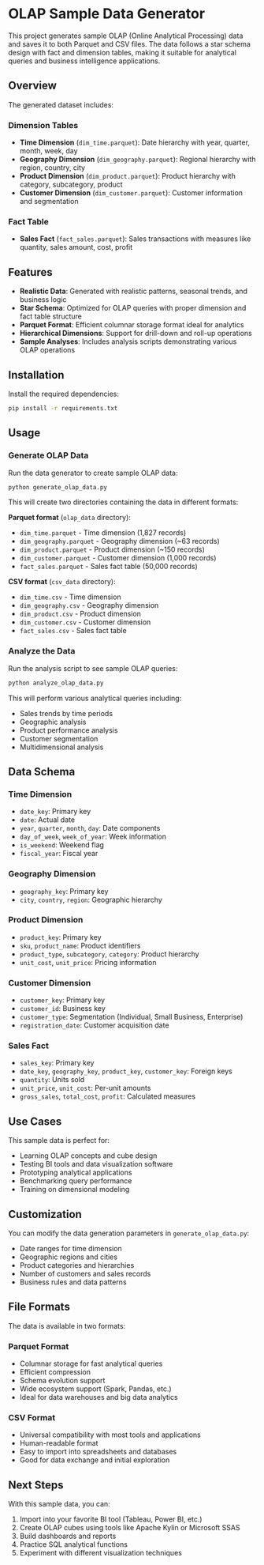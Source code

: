 # OLAP Sample Data Generator

This project generates sample OLAP (Online Analytical Processing) data and saves it to both Parquet and CSV files. The data follows a star schema design with fact and dimension tables, making it suitable for analytical queries and business intelligence applications.

## Overview

The generated dataset includes:

### Dimension Tables
- **Time Dimension** (`dim_time.parquet`): Date hierarchy with year, quarter, month, week, day
- **Geography Dimension** (`dim_geography.parquet`): Regional hierarchy with region, country, city
- **Product Dimension** (`dim_product.parquet`): Product hierarchy with category, subcategory, product
- **Customer Dimension** (`dim_customer.parquet`): Customer information and segmentation

### Fact Table
- **Sales Fact** (`fact_sales.parquet`): Sales transactions with measures like quantity, sales amount, cost, profit

## Features

- **Realistic Data**: Generated with realistic patterns, seasonal trends, and business logic
- **Star Schema**: Optimized for OLAP queries with proper dimension and fact table structure
- **Parquet Format**: Efficient columnar storage format ideal for analytics
- **Hierarchical Dimensions**: Support for drill-down and roll-up operations
- **Sample Analyses**: Includes analysis scripts demonstrating various OLAP operations

## Installation

Install the required dependencies:

```bash
pip install -r requirements.txt
```

## Usage

### Generate OLAP Data

Run the data generator to create sample OLAP data:

```bash
python generate_olap_data.py
```

This will create two directories containing the data in different formats:

**Parquet format** (`olap_data` directory):
- `dim_time.parquet` - Time dimension (1,827 records)
- `dim_geography.parquet` - Geography dimension (~63 records)
- `dim_product.parquet` - Product dimension (~150 records)
- `dim_customer.parquet` - Customer dimension (1,000 records)
- `fact_sales.parquet` - Sales fact table (50,000 records)

**CSV format** (`csv_data` directory):
- `dim_time.csv` - Time dimension
- `dim_geography.csv` - Geography dimension
- `dim_product.csv` - Product dimension
- `dim_customer.csv` - Customer dimension
- `fact_sales.csv` - Sales fact table

### Analyze the Data

Run the analysis script to see sample OLAP queries:

```bash
python analyze_olap_data.py
```

This will perform various analytical queries including:
- Sales trends by time periods
- Geographic analysis
- Product performance analysis
- Customer segmentation
- Multidimensional analysis

## Data Schema

### Time Dimension
- `date_key`: Primary key
- `date`: Actual date
- `year`, `quarter`, `month`, `day`: Date components
- `day_of_week`, `week_of_year`: Week information
- `is_weekend`: Weekend flag
- `fiscal_year`: Fiscal year

### Geography Dimension
- `geography_key`: Primary key
- `city`, `country`, `region`: Geographic hierarchy

### Product Dimension
- `product_key`: Primary key
- `sku`, `product_name`: Product identifiers
- `product_type`, `subcategory`, `category`: Product hierarchy
- `unit_cost`, `unit_price`: Pricing information

### Customer Dimension
- `customer_key`: Primary key
- `customer_id`: Business key
- `customer_type`: Segmentation (Individual, Small Business, Enterprise)
- `registration_date`: Customer acquisition date

### Sales Fact
- `sales_key`: Primary key
- `date_key`, `geography_key`, `product_key`, `customer_key`: Foreign keys
- `quantity`: Units sold
- `unit_price`, `unit_cost`: Per-unit amounts
- `gross_sales`, `total_cost`, `profit`: Calculated measures

## Use Cases

This sample data is perfect for:
- Learning OLAP concepts and cube design
- Testing BI tools and data visualization software
- Prototyping analytical applications
- Benchmarking query performance
- Training on dimensional modeling

## Customization

You can modify the data generation parameters in `generate_olap_data.py`:
- Date ranges for time dimension
- Geographic regions and cities
- Product categories and hierarchies
- Number of customers and sales records
- Business rules and data patterns

## File Formats

The data is available in two formats:

### Parquet Format
- Columnar storage for fast analytical queries
- Efficient compression
- Schema evolution support
- Wide ecosystem support (Spark, Pandas, etc.)
- Ideal for data warehouses and big data analytics

### CSV Format  
- Universal compatibility with most tools and applications
- Human-readable format
- Easy to import into spreadsheets and databases
- Good for data exchange and initial exploration

## Next Steps

With this sample data, you can:
1. Import into your favorite BI tool (Tableau, Power BI, etc.)
2. Create OLAP cubes using tools like Apache Kylin or Microsoft SSAS
3. Build dashboards and reports
4. Practice SQL analytical functions
5. Experiment with different visualization techniques
